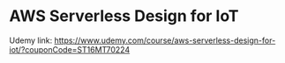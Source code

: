 # AWS Serverless Design for IoT

Udemy link: https://www.udemy.com/course/aws-serverless-design-for-iot/?couponCode=ST16MT70224